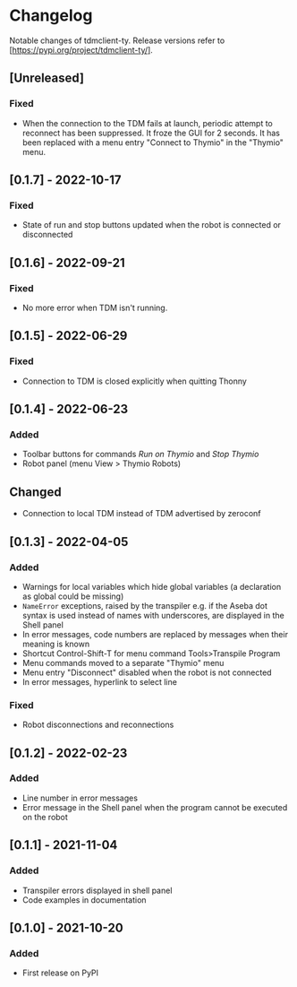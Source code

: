 # Changelog

Notable changes of tdmclient-ty. Release versions refer to [https://pypi.org/project/tdmclient-ty/].

## [Unreleased]

### Fixed

- When the connection to the TDM fails at launch, periodic attempt to reconnect has been suppressed. It froze the GUI for 2 seconds. It has been replaced with a menu entry "Connect to Thymio" in the "Thymio" menu.

## [0.1.7] - 2022-10-17

### Fixed

- State of run and stop buttons updated when the robot is connected or disconnected

## [0.1.6] - 2022-09-21

### Fixed

- No more error when TDM isn't running.

## [0.1.5] - 2022-06-29

### Fixed

- Connection to TDM is closed explicitly when quitting Thonny

## [0.1.4] - 2022-06-23

### Added

- Toolbar buttons for commands _Run on Thymio_ and _Stop Thymio_
- Robot panel (menu View > Thymio Robots)

## Changed

- Connection to local TDM instead of TDM advertised by zeroconf

## [0.1.3] - 2022-04-05

### Added

- Warnings for local variables which hide global variables (a declaration as global could be missing)
- `NameError` exceptions, raised by the transpiler e.g. if the Aseba dot syntax is used instead of names with underscores, are displayed in the Shell panel
- In error messages, code numbers are replaced by messages when their meaning is known
- Shortcut Control-Shift-T for menu command Tools>Transpile Program
- Menu commands moved to a separate "Thymio" menu
- Menu entry "Disconnect" disabled when the robot is not connected
- In error messages, hyperlink to select line

### Fixed

- Robot disconnections and reconnections

## [0.1.2] - 2022-02-23

### Added

- Line number in error messages
- Error message in the Shell panel when the program cannot be executed on the robot

## [0.1.1] - 2021-11-04

### Added

- Transpiler errors displayed in shell panel
- Code examples in documentation

## [0.1.0] - 2021-10-20

### Added

- First release on PyPI
